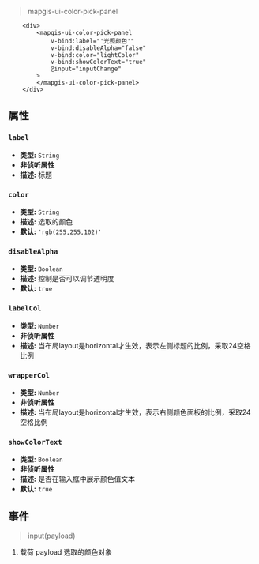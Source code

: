 > mapgis-ui-color-pick-panel

``` vue
    <div>
        <mapgis-ui-color-pick-panel 
            v-bind:label="'光照颜色'" 
            v-bind:disableAlpha="false" 
            v-bind:color="lightColor" 
            v-bind:showColorText="true"
            @input="inputChange"
        >
        </mapgis-ui-color-pick-panel>
    </div>
```

## 属性

### `label`

- **类型:** `String`
- **非侦听属性**
- **描述:** 标题

### `color`

- **类型:** `String`
- **描述:** 选取的颜色
- **默认:** `'rgb(255,255,102)'`

### `disableAlpha`

- **类型:** `Boolean`
- **描述:** 控制是否可以调节透明度
- **默认:** `true`

### `labelCol`

- **类型:** `Number`
- **非侦听属性**
- **描述:** 当布局layout是horizontal才生效，表示左侧标题的比例，采取24空格比例

### `wrapperCol`

- **类型:** `Number`
- **非侦听属性**
- **描述:** 当布局layout是horizontal才生效，表示右侧颜色面板的比例，采取24空格比例

### `showColorText`

- **类型:** `Boolean`
- **非侦听属性**
- **描述:** 是否在输入框中展示颜色值文本
- **默认:** `true`

## 事件

> input(payload)

1. 载荷 payload 选取的颜色对象

